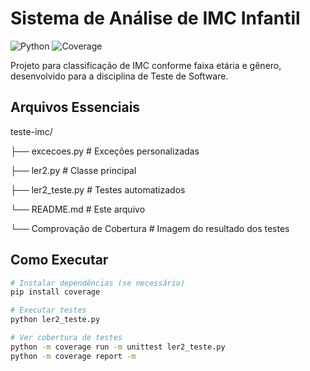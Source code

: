 # Sistema de Análise de IMC Infantil

![Python](https://img.shields.io/badge/python-3.8%2B-blue)
![Coverage](https://img.shields.io/badge/coverage-93%25-brightgreen)

Projeto para classificação de IMC conforme faixa etária e gênero, desenvolvido para a disciplina de Teste de Software.

## Arquivos Essenciais
teste-imc/

├── excecoes.py # Exceções personalizadas

├── ler2.py # Classe principal

├── ler2_teste.py # Testes automatizados

└── README.md # Este arquivo

└── Comprovação de Cobertura # Imagem do resultado dos testes


## Como Executar
```bash
# Instalar dependências (se necessário)
pip install coverage

# Executar testes
python ler2_teste.py

# Ver cobertura de testes
python -m coverage run -m unittest ler2_teste.py
python -m coverage report -m
